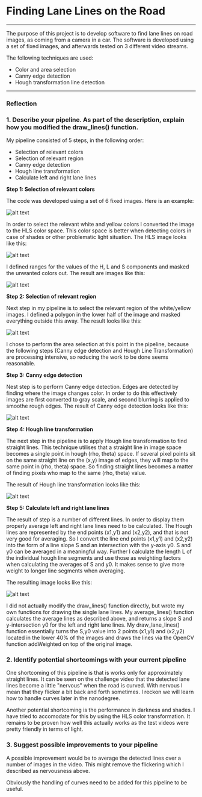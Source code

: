 # **Finding Lane Lines on the Road**

---

The purpose of this project is to develop software to find lane lines on road images, as coming from a camera in a car.
The software is developed using a set of fixed images, and afterwards tested on 3 different video streams.

The following techniques are used:
* Color and area selection
* Canny edge detection
* Hough transformation line detection


[//]: # (Image References)

[originalimage]: ./test_images/solidWhiteCurve.jpg "Example of development image"
[hlsimage]: ./test_images_output/hls/Image0.jpg "HLS color transformation"
[whiteyellowimage]: ./test_images_output/white_yellow/Image0.jpg "White and yellow colors selected"
[croppedimage]: ./test_images_output/cropped/Image0.jpg "Area of interest selected"
[cannyimage]: ./test_images_output/canny/Image0.jpg "Canny edges"
[houghimage]: ./test_images_output/hough/Image0.jpg "Hough lines on orginal image"
[finalimage]: ./test_images_output/final/Image0.jpg "Averaged lanes lines on orginal image"

---

### Reflection

### 1. Describe your pipeline. As part of the description, explain how you modified the draw_lines() function.

My pipeline consisted of 5 steps, in the following order:

* Selection of relevant colors
* Selection of relevant region
* Canny edge detection
* Hough line transformation
* Calculate left and right lane lines

**Step 1: Selection of relevant colors**

The code was developed using a set of 6 fixed images. Here is an example:

![alt text][originalimage]

In order to select the relevant white and yellow colors I converted the image to the HLS color space. This color space is better when detecting colors in case of shades or other problematic light situation. The HLS image looks like this:

![alt text][hlsimage]

I defined ranges for the values of the H, L and S components and masked the unwanted colors out. The result are images like this:

![alt text][whiteyellowimage]

**Step 2: Selection of relevant region**

Next step in my pipeline is to select the relevant region of the white/yellow images. I defined a polygon in the lower half of the image and masked everything outside this away. The result looks like this:

![alt text][croppedimage]

I chose to perform the area selection at this point in the pipeline, because the following steps (Canny edge detection and Hough Line Transformation) are processing intensive, so reducing the work to be done seems reasonable.

**Step 3: Canny edge detection**

Nest step is to perform Canny edge detection. Edges are detected by finding where the image changes color. In order to do this effectively images are first converted to gray scale, and second blurring is applied to smoothe rough edges. The result of Canny edge detection looks like this:

![alt text][cannyimage]

**Step 4: Hough line transformation**

The next step in the pipeline is to apply Hough line transformation to find straight lines. This technique utilises that a straight line in image space becomes a single point in hough (rho, theta) space. If several pixel points sit on the same straight line on the (x,y) image of edges, they will map to the same point in (rho, theta) space. So finding straight lines becomes a matter of finding pixels who map to the same (rho, theta) value.

The result of Hough line transformation looks like this:

![alt text][houghimage]

**Step 5: Calculate left and right lane lines**

The result of step is a number of different lines. In order to display them properly average left and right lane lines need to be calculated.
The Hough lines are represented by the end points (x1,y1) and (x2,y2), and that is not very good for averaging. So I convert the line end points (x1,y1) and (x2,y2) into the form of a line slope S and an intersection with the y-axis y0. S and y0 can be averaged in a meaningful way. Further I calculate the length L of the individual hough line segments and use those as weighting factors when calculating the averages of S and y0. It makes sense to give more weight to longer line segments when averaging.  

The resulting image looks like this:

![alt text][finalimage]

I did not actually modify the draw_lines() function directly, but wrote my own functions for drawing the single lane lines. My average_lines() function calculates the average lines as described above, and returns a slope S and y-intersection y0 for the left and right lane lines. My draw_lane_lines() function essentially turns the S,y0 value into 2 points (x1,y1) and (x2,y2) located in the lower 40% of the images and draws the lines via the OpenCV function addWeighted on top of the original image.

### 2. Identify potential shortcomings with your current pipeline

One shortcoming of this pipeline is that is works only for approximately straight lines. It can be seen on the challenge video that the detected lane lines become a little "nervous" when the road is curved. With nervous I mean that they flicker a bit back and forth sometimes. I reckon we will learn how to handle curves later in the nanodegree.

Another potential shortcoming is the performance in darkness and shades. I have tried to accomodate for this by using the HLS color transformation. It remains to be proven how well this actually works as the test videos were pretty friendly in terms of light.

### 3. Suggest possible improvements to your pipeline

A possible improvement would be to average the detected lines over a number of images in the video. This might remove the flickering which I described as nervousness above.

Obviously the handling of curves need to be added for this pipeline to be useful.
